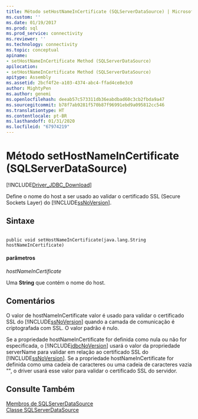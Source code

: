 ```yaml
---
title: Método setHostNameInCertificate (SQLServerDataSource) | Microsoft Docs
ms.custom: ''
ms.date: 01/19/2017
ms.prod: sql
ms.prod_service: connectivity
ms.reviewer: ''
ms.technology: connectivity
ms.topic: conceptual
apiname:
- setHostNameInCertificate Method (SQLServerDataSource)
apilocation:
- setHostNameInCertificate Method (SQLServerDataSource)
apitype: Assembly
ms.assetid: 2bcf4f2e-a103-4374-abc4-ffad4ce8e3c0
author: MightyPen
ms.author: genemi
ms.openlocfilehash: deeab57c573311db36eabdbad60c3cb2fbda9a47
ms.sourcegitcommit: b78f7ab9281f570b87f96991ebd9a095812cc546
ms.translationtype: HT
ms.contentlocale: pt-BR
ms.lasthandoff: 01/31/2020
ms.locfileid: "67974219"
---
```

# <a name="sethostnameincertificate-method-sqlserverdatasource"></a>Método setHostNameInCertificate (SQLServerDataSource)
[!INCLUDE[Driver_JDBC_Download](../../../includes/driver_jdbc_download.md)]

  Define o nome do host a ser usado ao validar o certificado SSL (Secure Sockets Layer) do [!INCLUDE[ssNoVersion](../../../includes/ssnoversion-md.md)].  
  
## <a name="syntax"></a>Sintaxe  
  
```  
  
public void setHostNameInCertificate(java.lang.String hostNameInCertificate)  
```  
  
#### <a name="parameters"></a>parâmetros  
 *hostNameInCertificate*  
  
 Uma **String** que contém o nome do host.  
  
## <a name="remarks"></a>Comentários  
 O valor de hostNameInCertificate valor é usado para validar o certificado SSL do [!INCLUDE[ssNoVersion](../../../includes/ssnoversion-md.md)] quando a camada de comunicação é criptografada com SSL. O valor padrão é nulo.  
  
 Se a propriedade hostNameInCertificate for definida como nula ou não for especificada, o [!INCLUDE[jdbcNoVersion](../../../includes/jdbcnoversion_md.md)] usará o valor da propriedade serverName para validar em relação ao certificado SSL do [!INCLUDE[ssNoVersion](../../../includes/ssnoversion-md.md)]. Se a propriedade hostNameInCertificate for definida como uma cadeia de caracteres ou uma cadeia de caracteres vazia "", o driver usará esse valor para validar o certificado SSL do servidor.  
  
## <a name="see-also"></a>Consulte Também  
 [Membros de SQLServerDataSource](../../../connect/jdbc/reference/sqlserverdatasource-members.md)   
 [Classe SQLServerDataSource](../../../connect/jdbc/reference/sqlserverdatasource-class.md)  
  
  
